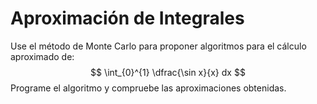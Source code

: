 # Aproximación de Integrales

Use el método de Monte Carlo para proponer algoritmos para el cálculo aproximado de:
$$
\int_{0}^{1} \dfrac{\sin x}{x} dx
$$
Programe el algoritmo y compruebe las aproximaciones obtenidas.

